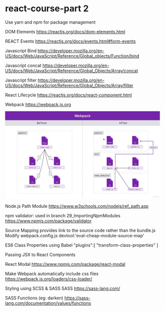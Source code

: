 # react-course-part 2
Use yarn and npm for package management



DOM Elements
https://reactjs.org/docs/dom-elements.html

REACT Events
https://reactjs.org/docs/events.html#form-events

Javascript Bind 
https://developer.mozilla.org/en-US/docs/Web/JavaScript/Reference/Global_objects/Function/bind

Javascript concat
https://developer.mozilla.org/en-US/docs/Web/JavaScript/Reference/Global_Objects/Array/concat

Javascript filter
https://developer.mozilla.org/en-US/docs/Web/JavaScript/Reference/Global_Objects/Array/filter

React Lifecycle
https://reactjs.org/docs/react-component.html

Webpack
https://webpack.js.org

![alt text](https://github.com/gpender/react-course/blob/main/WebPackOverview.png?raw=true)

Node.js Path Module
https://www.w3schools.com/nodejs/ref_path.asp

npm validator: used in branch 29_ImportingNpmModules
https://www.npmjs.com/package/validator

Source Mapping provides link to the source code rather than the bundle.js
Modify webpack.config.js
    devtool:'eval-cheap-module-source-map'

ES6 Class Properties using Babel
    "plugins":[
        "transform-class-properties"
    ]

Passing JSX to React Components

React Modal
https://www.npmjs.com/package/react-modal

Make Webpack automatically include css files
https://webpack.js.org/loaders/css-loader/

Styling using SCSS & SASS
SASS https://sass-lang.com/

SASS Functions (eg: darken)
https://sass-lang.com/documentation/values/functions